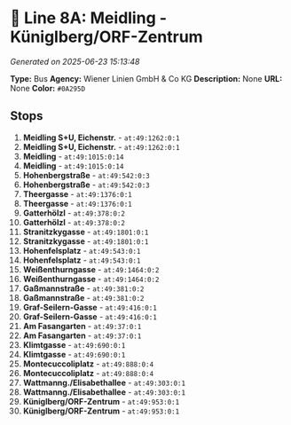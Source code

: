 # 🚌 Line 8A: Meidling - Küniglberg/ORF-Zentrum

*Generated on 2025-06-23 15:13:48*

**Type:** Bus
**Agency:** Wiener Linien GmbH & Co KG
**Description:** None
**URL:** None
**Color:** `#0A295D`

## Stops

1. **Meidling S+U, Eichenstr.** - `at:49:1262:0:1`
2. **Meidling S+U, Eichenstr.** - `at:49:1262:0:1`
3. **Meidling** - `at:49:1015:0:14`
4. **Meidling** - `at:49:1015:0:14`
5. **Hohenbergstraße** - `at:49:542:0:3`
6. **Hohenbergstraße** - `at:49:542:0:3`
7. **Theergasse** - `at:49:1376:0:1`
8. **Theergasse** - `at:49:1376:0:1`
9. **Gatterhölzl** - `at:49:378:0:2`
10. **Gatterhölzl** - `at:49:378:0:2`
11. **Stranitzkygasse** - `at:49:1801:0:1`
12. **Stranitzkygasse** - `at:49:1801:0:1`
13. **Hohenfelsplatz** - `at:49:543:0:1`
14. **Hohenfelsplatz** - `at:49:543:0:1`
15. **Weißenthurngasse** - `at:49:1464:0:2`
16. **Weißenthurngasse** - `at:49:1464:0:2`
17. **Gaßmannstraße** - `at:49:381:0:2`
18. **Gaßmannstraße** - `at:49:381:0:2`
19. **Graf-Seilern-Gasse** - `at:49:416:0:1`
20. **Graf-Seilern-Gasse** - `at:49:416:0:1`
21. **Am Fasangarten** - `at:49:37:0:1`
22. **Am Fasangarten** - `at:49:37:0:1`
23. **Klimtgasse** - `at:49:690:0:1`
24. **Klimtgasse** - `at:49:690:0:1`
25. **Montecuccoliplatz** - `at:49:888:0:4`
26. **Montecuccoliplatz** - `at:49:888:0:4`
27. **Wattmanng./Elisabethallee** - `at:49:303:0:1`
28. **Wattmanng./Elisabethallee** - `at:49:303:0:1`
29. **Küniglberg/ORF-Zentrum** - `at:49:953:0:1`
30. **Küniglberg/ORF-Zentrum** - `at:49:953:0:1`